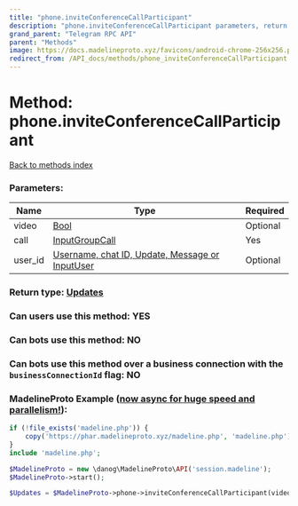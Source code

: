 ```yaml
---
title: "phone.inviteConferenceCallParticipant"
description: "phone.inviteConferenceCallParticipant parameters, return type and example"
grand_parent: "Telegram RPC API"
parent: "Methods"
image: https://docs.madelineproto.xyz/favicons/android-chrome-256x256.png
redirect_from: /API_docs/methods/phone_inviteConferenceCallParticipant.html
---
```

# Method: phone.inviteConferenceCallParticipant
[Back to methods index](index.html)



### Parameters:

| Name     |    Type       | Required |
|----------|---------------|----------|
|video|[Bool](/API_docs/types/Bool.html) | Optional|
|call|[InputGroupCall](/API_docs/types/InputGroupCall.html) | Yes|
|user\_id|[Username, chat ID, Update, Message or InputUser](/API_docs/types/InputUser.html) | Optional|


### Return type: [Updates](/API_docs/types/Updates.html)

### Can users use this method: **YES**


### Can bots use this method: **NO**


### Can bots use this method over a business connection with the `businessConnectionId` flag: **NO**


### MadelineProto Example ([now async for huge speed and parallelism!](https://docs.madelineproto.xyz/docs/ASYNC.html)):


```php
if (!file_exists('madeline.php')) {
    copy('https://phar.madelineproto.xyz/madeline.php', 'madeline.php');
}
include 'madeline.php';

$MadelineProto = new \danog\MadelineProto\API('session.madeline');
$MadelineProto->start();

$Updates = $MadelineProto->phone->inviteConferenceCallParticipant(video: $Bool, call: $InputGroupCall, user_id: $InputUser, );
```


